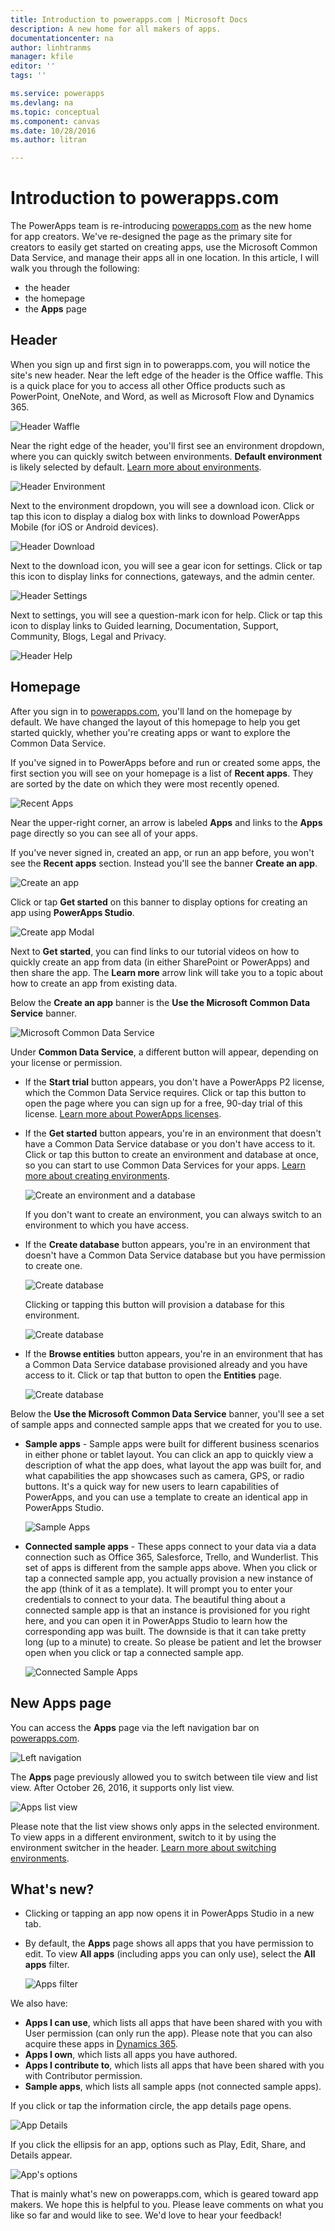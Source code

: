 ```yaml
---
title: Introduction to powerapps.com | Microsoft Docs
description: A new home for all makers of apps.
documentationcenter: na
author: linhtranms
manager: kfile
editor: ''
tags: ''

ms.service: powerapps
ms.devlang: na
ms.topic: conceptual
ms.component: canvas
ms.date: 10/28/2016
ms.author: litran

---
```

# Introduction to powerapps.com
The PowerApps team is re-introducing [powerapps.com](http://web.powerapps.com) as the new home for app creators. We've re-designed the page as the primary site for creators to easily get started on creating apps, use the Microsoft Common Data Service, and manage their apps all in one location. In this article, I will walk you through the following:

* the header
* the homepage
* the **Apps** page

## Header
When you sign up and first sign in to powerapps.com, you will notice the site's new header. Near the left edge of the header is the Office waffle. This is a quick place for you to access all other Office products such as PowerPoint, OneNote, and Word, as well as Microsoft Flow and Dynamics 365.

![Header Waffle](./media/intro-maker-portal/waffle.png)

Near the right edge of the header, you'll first see an environment dropdown, where you can quickly switch between environments. **Default environment** is likely selected by default. [Learn more about environments](../../administrator/environments-overview.md).

![Header Environment](./media/intro-maker-portal/environment.png)

Next to the environment dropdown, you will see a download icon. Click or tap this icon to display a dialog box with links to download PowerApps Mobile (for iOS or Android devices).

![Header Download](./media/intro-maker-portal/downloads2.png)

Next to the download icon, you will see a gear icon for settings. Click or tap this icon to display links for connections, gateways, and the admin center.

![Header Settings](./media/intro-maker-portal/settings_items2.png)

Next to settings, you will see a question-mark icon for help. Click or tap this icon to display links to Guided learning, Documentation, Support, Community, Blogs, Legal and Privacy.

![Header Help](./media/intro-maker-portal/help_items2.png)

## Homepage
After you sign in to [powerapps.com](http://web.powerapps.com), you'll land on the homepage by default. We have changed the layout of this homepage to help you get started quickly, whether you're creating apps or want to explore the Common Data Service.

If you've signed in to PowerApps before and run or created some apps, the first section you will see on your homepage is a list of **Recent apps**. They are sorted by the date on which they were most recently opened.

![Recent Apps](./media/intro-maker-portal/recentapps2.png)

Near the upper-right corner, an arrow is labeled **Apps** and links to the **Apps** page directly so you can see all of your apps.

If you've never signed in, created an app, or run an app before, you won't see the **Recent apps** section. Instead you'll see the banner **Create an app**.

![Create an app](./media/intro-maker-portal/createapp.png)

Click or tap **Get started** on this banner to display options for creating an app using **PowerApps Studio**.

![Create app Modal](./media/intro-maker-portal/createmodal2.png)

Next to **Get started**, you can find links to our tutorial videos on how to quickly create an app from data (in either SharePoint or PowerApps) and then share the app. The **Learn more** arrow link will take you to a topic about how to create an app from existing data.

Below the **Create an app** banner is the **Use the Microsoft Common Data Service** banner.

![Microsoft Common Data Service](./media/intro-maker-portal/cds2.png)

Under **Common Data Service**, a different button will appear, depending on your license or permission.

* If the **Start trial** button appears, you don't have a PowerApps P2 license, which the Common Data Service requires. Click or tap this button to open the page where you can sign up for a free, 90-day trial of this license. [Learn more about PowerApps licenses](../signup-for-powerapps.md).
* If the **Get started** button appears, you're in an environment that doesn't have a Common Data Service database or you don't have access to it. Click or tap this button to create an environment and database at once, so you can start to use Common Data Services for your apps. [Learn more about creating environments](../../administrator/environments-administration.md).
  
    ![Create an environment and a database](./media/intro-maker-portal/createenvanddb2.png)
  
    If you don't want to create an environment, you can always switch to an environment to which you have access.
* If the **Create database** button appears, you're in an environment that doesn't have a Common Data Service database but you have permission to create one.
  
    ![Create database](./media/intro-maker-portal/cds-createdb2.png)
  
    Clicking or tapping this button will provision a database for this environment.
  
    ![Create database](./media/intro-maker-portal/cds_createdb22.png)
* If the **Browse entities** button appears, you're in an environment that has a Common Data Service database provisioned already and you have access to it. Click or tap that button to open the **Entities** page.
  
    ![Create database](./media/intro-maker-portal/cds_browseentities2.png)

Below the **Use the Microsoft Common Data Service** banner, you'll see a set of sample apps and connected sample apps that we created for you to use.

* **Sample apps** - Sample apps were built for different business scenarios in either phone or tablet layout. You can click an app to quickly view a description of what the app does, what layout the app was built for, and what capabilities the app showcases such as camera, GPS, or radio buttons. It's a quick way for new users to learn capabilities of PowerApps, and you can use a template to create an identical app in PowerApps Studio.
  
    ![Sample Apps](./media/intro-maker-portal/sampleapps2.png)
* **Connected sample apps** - These apps connect to your data via a data connection such as Office 365, Salesforce, Trello, and Wunderlist. This set of apps is different from the sample apps above. When you click or tap a connected sample app, you actually provision a new instance of the app (think of it as a template). It will prompt you to enter your credentials to connect to your data. The beautiful thing about a connected sample app is that an instance is provisioned for you right here, and you can open it in PowerApps Studio to learn how the corresponding app was built. The downside is that it can take pretty long (up to a minute) to create. So please be patient and let the browser open when you click or tap a connected sample app.
  
    ![Connected Sample Apps](./media/intro-maker-portal/connectedsampleapps2.png)

## New Apps page
You can access the **Apps** page via the left navigation bar on [powerapps.com](http://web.powerapps.com).

![Left navigation](./media/intro-maker-portal/leftnav2.png)

The **Apps** page previously allowed you to switch between tile view and list view. After October 26, 2016, it supports only list view.

![Apps list view](./media/intro-maker-portal/listview2.png)

Please note that the list view shows only apps in the selected environment. To view apps in a different environment, switch to it by using the environment switcher in the header. [Learn more about switching environments](working-with-environments.md).

## What's new?

* Clicking or tapping an app now opens it in PowerApps Studio in a new tab.
* By default, the **Apps** page shows all apps that you have permission to edit. To view **All apps** (including apps you can only use), select the **All apps** filter.
  
   ![Apps filter](./media/intro-maker-portal/allapps_filter.png)

We also have:

* **Apps I can use**, which lists all apps that have been shared with you with User permission (can only run the app). Please note that you can also acquire these apps in [Dynamics 365](http://home.dynamics.com).
* **Apps I own**, which lists all apps you have authored.
* **Apps I contribute to**, which lists all apps that have been shared with you with Contributor permission.
* **Sample apps**, which lists all sample apps (not connected sample apps).

If you click or tap the information circle, the app details page opens.

![App Details](./media/intro-maker-portal/ibubble.png)

If you click the ellipsis for an app, options such as Play, Edit, Share, and Details appear.

![App's options](./media/intro-maker-portal/ellipsis.png)

That is mainly what's new on powerapps.com, which is geared toward app makers. We hope this is helpful to you. Please leave comments on what you like so far and would like to see. We'd love to hear your feedback!

